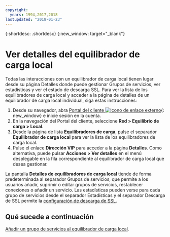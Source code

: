 ```yaml
---
copyright:
  years: 1994,2017,2018
lastupdated: "2018-01-23"
---
```


{:shortdesc: .shortdesc}
{:new_window: target="_blank"}

# Ver detalles del equilibrador de carga local

Todas las interacciones con un equilibrador de carga local tienen lugar desde su página Detalles donde puede gestionar Grupos de servicios, ver estadísticas y ver el estado de descarga SSL. Para ver la lista de los equilibradores de carga local y acceder a la página de detalles de un equilibrador de carga local individual, siga estas instrucciones:

1. Desde su navegador, abra [Portal del cliente ![Icono de enlace externo](../../icons/launch-glyph.svg "Icono de enlace externo")](https://control.softlayer.com/){: new_window} e inicie sesión en la cuenta.
2. En la navegación del Portal del cliente, seleccione **Red > Equilibrio de carga > Local**.
3. Desde la página de lista **Equilibradores de carga**, pulse el separador **Equilibrador de carga local** para ver la lista de los equilibradores de carga local.
4. Pulse el enlace **Dirección VIP** para acceder a la página **Detalles**. Como alternativa, puede pulsar **Acciones > Ver detalles** en el menú desplegable en la fila correspondiente al equilibrador de carga local que desea gestionar.

La pantalla **Detalles de equilibradores de carga local** tiende de forma predeterminada al separador Grupos de servicios, que permite a los usuarios añadir, suprimir o editar grupos de servicios, restablecer conexiones o añadir un servicio. Las estadísticas pueden verse para cada grupo de servicios desde el separador Estadísticas y el separador Descarga de SSL permite la [configuración de descarga de SSL](configure-ssl-offloading-load-balancer.html).

## Qué sucede a continuación

[Añadir un grupo de servicios al equilibrador de carga local](add-service-group-load-balancer.html). 

